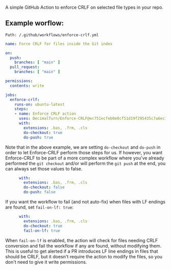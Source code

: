 A simple GitHub Action to enforce CRLF on selected file types in your repo.

## Example worflow:

`Path: /.github/workflows/enforce-crlf.yml`
```yml
name: Force CRLF for files inside the Git index

on:
  push:
    branches: [ "main" ]
  pull_request:
    branches: [ "main" ]

permissions:
  contents: write

jobs:
  enforce-crlf:
    runs-on: ubuntu-latest
    steps:
    - name: Enforce CRLF action
      uses: DecimalTurn/Enforce-CRLF@ec751ecfeb0e0cf51d19f295435c7a6ec10bac15 #v1.1.3
      with:
        extensions: .bas, .frm, .cls
        do-checkout: true
        do-push: true
```

Note that in the above example, we are setting `do-checkout` and `do-push` in order to let Enforce-CRLF perform those steps for us. If however, you want Enforce-CRLF to be part of a more complex workflow where you've already performed the `git checkout` and/or will perform the `git push` at the end, you can always set those values to false.

```yml
      with:
        extensions: .bas, .frm, .cls
        do-checkout: false
        do-push: false
```

If you want the workflow to fail (and not auto-fix) when files with LF endings are found, set `fail-on-lf: true`:

```yml
      with:
        extensions: .bas, .frm, .cls
        do-checkout: true
        fail-on-lf: true
```

When `fail-on-lf` is enabled, the action will check for files needing CRLF conversion and fail the workflow if any are found, without modifying them. This is useful to get alerted if a PR introduces LF line endings in files that should be CRLF, but it doesn't require the action to modify the files, so you don't need to give it write permissions.
